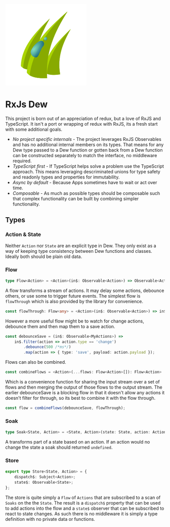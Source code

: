 <img title="logo" src="logo/logo.png" style="{width: 20em; height: 20em;}">

# RxJs Dew

This project is born out of an appreciation of redux, but a love of RxJS and
TypeScript. It isn't a port or wrapping of redux with RxJS, its a fresh start
with some additional goals.

- *No project specific internals* - The project leverages RxJS Observables and
  has no additional internal members on its types.  That means for any Dew
  type passed to a Dew function or gotten back from a Dew function can be
  constructed separately to match the interface, no middleware required.
- *TypeScript first* - If TypeScript helps solve a problem use the TypeScript
  approach. This means leveraging descriminated unions for type safety and
  readonly types and properties for immutability.
- *Async by default* - Because Apps sometimes have to wait or act over time.
- *Composable* - As much as possible types should be composable such that
  complex functionality can be built by combining simpler functionality.

## Types

### Action & State

Neither `Action` nor `State` are an explicit type in Dew. They only exist as a way of keeping type consistency between Dew functions and classes.  Ideally both should be plain old data.

### Flow

```typescript
type Flow<Action> = <Action>(in$: Observable<Action>) => Observable<Action>;
```

A flow transforms a stream of actions. It may delay some actions, debounce
others, or use some to trigger future events.  The simplest flow is
`flowThrough` which is also provided by the library for convenience.

```typescript
const flowThrough: Flow<any> = <Action>(in$: Observable<Action>) => in$;
```

However a more useful flow might be to watch for change actions, debounce them
and then map them to a save action.

```typescript
const debounceSave = (in$: Observable<MyActions>) =>
    in$.filter(action => action.type == 'change')
        .debounce(500 /*ms*/)
        .map(action => { type: 'save', payload: action.payload });
```

Flows can also be combined.

```typescript
const combineFlows = <Action>(...flows: Flow<Action>[]): Flow<Action>
```

Which is a convenience function for sharing the input stream over a set
of flows and then merging the output of those flows to the output stream. The
earlier debounceSave is a blocking flow in that it doesn't allow any actions it
doesn't filter for through, so its best to combine it with the flow through.

```typescript
const flow = combineFlows(debounceSave, flowThrough);
```

### Soak

```typescript
type Soak<State, Action> = <State, Action>(state: State, action: Action) => Pick<State, keyof State>;
```

A transforms part of a state based on an action.  If an action would no change
the state a soak should returned `undefined`.

### Store

```typescript
export type Store<State, Action> = {
    dispatch$: Subject<Action>;
    state$: Observable<State>;
};
```

The store is quite simply a `Flow` of `Actions` that are subscribed to a scan of `Soaks` on the the `State`. The result is a `dispatch$` property that can be used to add actions into the flow and a `state$` observer that can be subscribed to react to
state changes. As such there is no middleware it is simply a type
definition with no private data or functions.
